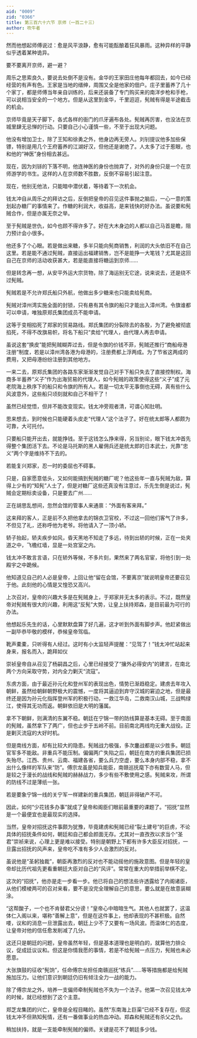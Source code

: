 ```yaml
---
aid: "0009"
zid: "0366"
title: 第三百六十六节 京师（一百二十三）
author: 吹牛者
---
```


然而他想起师傅说过：愈是风平浪静，愈有可能酝酿着狂风暴雨。这种异样的平静似乎透着某种诡异。

要不要离开京师，避一避？

周乐之思索良久，要说去处倒不是没有。金华的王家田庄他每年都回去，如今已经经营的有声有色。王家是当地的缙绅，周围又全是他家的佃户。庄子里蓄养了几十个家丁，都是师傅当年亲自训练的，后来还装备了专门购买来的南洋步枪和手枪，可以说相当安全的一个地方。但是从这里到金华，千里迢迢，髡贼有得是半途截击的机会。

京师毕竟是天子脚下，各式各样的衙门的爪牙遍布各处。髡贼再厉害，也没法在京城里肆无忌惮的行动。只要自己小心谨慎一些，不至于出现大问题。

他没有增加卫士，除了王知和徐勇之外，他身边再无旁人。刘钊提议他多加些保镖，特别是用几个王府蓄养的江湖好汉，但他还是谢绝了。人太多了过于惹眼，也和他的“神医”身份相去甚远。

现在，因为刘铩的下落不明，他连神医的身份也抛弃了，对外的身份只是一个在京师游学的书生。这样的人在京师数不胜数，反倒不容易引起注意。

现在，他别无他法，只能暗中潜伏着，等待着下一次机会。

钱太冲自从周乐之的拜访之后，反倒把皇帝的召见这件事抛之脑后，一心一意的策划起办糖厂的事情来了。作糖的利润大，收益高，是来钱快的好办法。虽说要和髡贼合作，但是亦属无奈之举。

至于髡贼是世仇，如今也顾不得许多了。好在大木身边的人都以自己马首是瞻，阻力预计会小很多。

他还多了个心眼。若是做出来糖，多半只能向髡商销售，利润的大头依旧不在自己这里。若是能不通过髡贼，直接运出福建销售，岂不是能挣一大笔钱？尤其是这回自己在京师的活动收获甚大，若是能直接将糖运到京师……

但是转念再一想，从安平外运大宗货物，除了海运别无它途，说来说去，还是绕不过髡贼。

髡贼若是不允许郑氏船只外航，他做出多少糖来也只能卖给髡商。

髡贼对漳州湾实施全面的封锁，只有悬有其令旗的船只才能出入漳州湾。令旗谁都可以申请，唯独原郑氏集团成员不能申请。

这等于变相掐死了郑家的贸易路线。郑氏集团的分裂除去的各股，为了避免被彻底掐死，不得不改旗易帜，将名下船只“卖给”代理人，由代理人再去申请。

虽说这套“换皮”能把髡贼糊弄过去，但是令旗的价钱不菲，髡贼还推行“商船母港注册”制度，若是以漳州湾各港为母港的，注册费都上浮两成。为了节省这两成的费用，又把母港纷纷注册到其他地方。

一来二去，原郑氏集团的各路东家渐渐发觉自己对手下船只失去了直接控制权。海商多半蓄养“义子”作为出海贸易的代理人，如今髡贼的政策使得这些“义子”成了元老院海上秩序下的船只和令旗的所有人。若是一切太平无事倒也无碍，真有些什么风波意外，这些船只顷刻就和自己不相干了！

虽然已经觉悟，但并不能改变现实。钱太冲旁观者清，可谓心知肚明。

思来想去，到时候也只能硬着头皮走“代理人”这个法子了。好在统太郎等人都颇为可靠，大可托付。

只要船只能开出去，就能挣钱。至于这钱怎么挣来得，另当别论，眼下钱太冲首先得整个集团活下去。不论是马托斯的黑人雇佣兵还是统太郎的日本武士，光靠“忠义”两个字是维持不下去的。

若能复兴郑家，忍一时的委屈也不碍事。

只是，自家愿意低头，又如何能搞到髡贼的糖厂呢？他这些年一直与髡贼为敌，算得上少有的“知髡”人士了，但是对糖厂这些还真没有注意过，乐先生倒是说过，髡贼会定期标卖设备，只是要去广州……

正在胡思乱想间，忽然会馆的管事人来通禀：“外面有客来拜。”

这来拜的客人，正是前不久把他拿去的锦衣卫官校，不过这一回他们客气了许多，不但见了礼，还称呼他为老爷。将他请入了一顶小轿。

轿子抬起，轿夫疾步如风，昏天黑地不知走了多远，待到出轿的时候，正在一处夹道之中，飞檐红墙，显是一处宫室之内。

钱太冲不敢言言语，只在轿外等候，不多片刻，果然来了两名官宦，将他引到一处殿宇之中跪候。

他知道见自己的人必是皇帝，上回让他“留在会馆，不要离京”就说明皇帝还要召见于他。此刻他的心情是又惶恐又高兴。

上次召对，皇帝的兴趣大多是在髡贼身上，于郑家并无太多的表示。不过，既然皇帝对髡贼有很大的兴趣，利用这“反髡”大势，让皇上扶持郑森，是目前最为可行的办法。

他想起乐先生的话，心里默默盘算了好几遍，这才听到外面有脚步声。他赶紧做出一副毕恭毕敬的模样，恭候皇帝驾临。

靴声橐橐，只听得有人经过。这时有小太监轻声提醒：“见驾了！”钱太冲忙站起来身来，报名而入，跪拜如仪

崇祯皇帝自从召见了杨嗣昌之后，心里已经接受了“攘外必得安内”的建言，在南北两个方向采取守势，对内全力剿灭“流寇”。

东虏方面，由于最近孙元化和登州军的表现出色，情势已渐趋稳定。建虏去年攻入朝鲜，虽然给朝鲜朝野极大的震憾，一度将其逼迫到弃守汉城的窘迫之地，但是最终还是因为孙元化指挥登州军的积极行动，一救江华岛，二救南汉山城，三战鸭绿江，使得其无功而返。朝鲜依旧是大明的藩属。

拿不下朝鲜，则满清的东翼不稳。朝廷在宁锦一带的防线算是基本无碍。至于南面的髡贼，虽然拿下了两广，但也止步于五岭不前。目前南北两线均无重大战役。正是剿灭流寇的大好时机。

但是南线方面，却有比较大的隐患。髡贼战力极强，多次鏖战都是以少胜多。朝廷官军多不能敌。非重兵不能压制。偏偏两广失陷之后，朝廷在南方的重兵集团已损失殆尽。江西、贵州、云南、福建各省，要么兵力空虚，要么本身内部不稳，拿不出什么像样的军队来“防”。傅宗龙虽是知兵能臣，南赣巡抚麾下亦有数营人马，但是较之于漫长的战线和髡贼的赫赫战力，多少有些不敷使用之感。髡贼来攻，所谓的防线不过是薄纸一张。

若是要象宁锦一线的关宁军一样建新的重兵集团，朝廷非得破产不可。

因此，如何“少花钱多办事”就成了皇帝和阁臣们眼前最重要的课题了。“招抚”显然是一个最便宜也是最现实的选择。

当然，皇帝对招抚这件事颇为犹豫，毕竟建虏和髡贼已经“裂土建号”的巨虏，不论具体的招抚条件如何，朝廷和自己都会颜面无存。尤其对一直孜孜以求当个“圣君”崇祯来说，心理上更是难以接受。特别是朝野上下都有许多大臣反对招抚，一旦露出招抚的风声来，皇帝吃不准有多少人会激烈的反对。

虽说他是“圣躬独裁”，朝臣再激烈的反对也不能动摇他的施政意图。但是年轻的皇帝却比历代祖先更看重朝廷大臣对自己的“风评”。常常在重大的举措前举棋不定。

这次的“招抚”，他亦是走一步看一步。他已将自己的想法些许透露给了内阁诸臣，从他们模棱两可的召对来看，要不是没完全理解自己的意思，要么就是在故意装糊涂。

“这帮酸子，一个也不肯替君父分谤！”皇帝心中暗暗生气。其他人也就罢了，这温体仁入阁以来，堪称“善解上意”，但是在这件事上，他却表现的不甚积极。自然喽，议和的消息一旦泄露出去，朝廷上少不了又要有一场风波。而温体仁的态度，让皇帝对他的信任愈发削减了几分。

这还只是朝廷的问题，皇帝虽然年轻，但是基本道理也是明白的，就算他力排众议，促成廷议议和。但这是你情我愿的事情，若是不给髡贼一点压力，髡贼也未必愿意。

大张旗鼓的征收“髡饷”，任命傅宗龙担任南赣巡抚“练兵”……等等措施都是给髡贼施加压力。让他们意识到朝廷仍旧有倾注全力一战的能力。

除了傅宗龙之外，培养一支偏师牵制髡贼也不失为一个法子。他第一次召见钱太冲的时候，就已经想到了这个主意。

郑芝龙集团的兴亡，皇帝是全程目睹的。虽然“东南海上巨渠”已经不复存在，但这钱太冲不但熟知髡情，还有一番做事业的热血冲动。郑森和髡贼还有杀父之仇。

稍加扶持，就是一支能牵制髡贼的偏师。关键是花不了朝廷多少钱。

